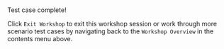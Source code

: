 #

Test case complete!

Click `Exit Workshop` to exit this workshop session or work through more scenario test cases by navigating back to the `Workshop Overview` in the contents menu above.
